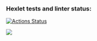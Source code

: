 ### Hexlet tests and linter status:
[![Actions Status](https://github.com/AleksandrZhuravlevv/python-project-50/workflows/hexlet-check/badge.svg)](https://github.com/AleksandrZhuravlevv/python-project-50/actions)

<a href="https://asciinema.org/a/ItcOwTdu3liDjzEsU5Ya6uUZO" target="_blank"><img src="https://asciinema.org/a/ItcOwTdu3liDjzEsU5Ya6uUZO.svg" /></a>
